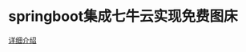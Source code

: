 # springboot集成七牛云实现免费图床
[详细介绍](http://blog.geekerit.com/%E7%BC%96%E7%A8%8B/2018/12/15/%E5%9F%BA%E4%BA%8E%E4%B8%83%E7%89%9B%E4%BA%91%E4%BD%BF%E7%94%A8Springboot%E5%AE%9E%E7%8E%B0%E8%87%AA%E5%B7%B1%E7%9A%84%E5%85%8D%E8%B4%B9%E5%9B%BE%E5%BA%8A/#)